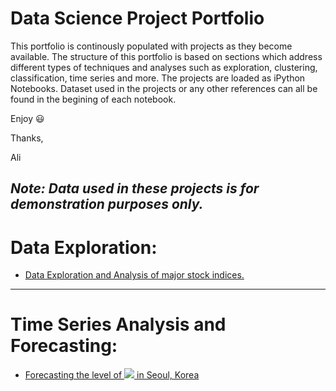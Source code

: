 # Data Science Project Portfolio

This portfolio is continously populated with projects as they become available. The structure of this portfolio is based on sections which address different types of techniques and analyses such as exploration, clustering, classification, time series and more. The projects are loaded as iPython Notebooks. Dataset used in the projects or any other references can all be found in the begining of each notebook.

Enjoy :smiley:

Thanks,

Ali

***Note: Data used in these projects is for demonstration purposes only.***
------------------
# Data Exploration:
- [Data Exploration and Analysis of major stock indices.](https://github.com/amuraddd/Project_Portfolio-Ali-Murad/blob/master/Data%20Exploration%20of%20Major%20Stock%20Indices.ipynb)

--------------------
# Time Series Analysis and Forecasting:
- [Forecasting the level of <img src="https://render.githubusercontent.com/render/math?math=SO_{2}"> in Seoul, Korea](https://github.com/amuraddd/Project_Portfolio-Ali-Murad/blob/master/Air%20Pollution%20in%20Seoul%20Korea.ipynb)

